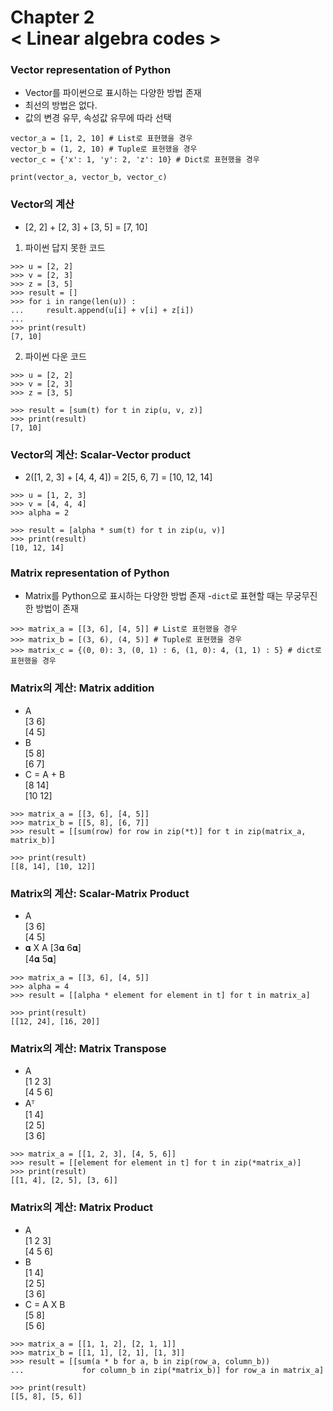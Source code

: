 Chapter 2<br/>
< Linear algebra codes >
=====================

### Vector representation of Python
- Vector를 파이썬으로 표시하는 다양한 방법 존재
- 최선의 방법은 없다.
- 값의 변경 유무, 속성값 유무에 따라 선택

```
vector_a = [1, 2, 10] # List로 표현했을 경우
vector_b = (1, 2, 10) # Tuple로 표현했을 경우
vector_c = {'x': 1, 'y': 2, 'z': 10} # Dict로 표현했을 경우

print(vector_a, vector_b, vector_c)
```


### Vector의 계산
- [2, 2] + [2, 3] + [3, 5] = [7, 10]

1. 파이썬 답지 못한 코드

```
>>> u = [2, 2]
>>> v = [2, 3]
>>> z = [3, 5]
>>> result = []
>>> for i in range(len(u)) :
...     result.append(u[i] + v[i] + z[i])
...
>>> print(result)
[7, 10]
```

2. 파이썬 다운 코드

```
>>> u = [2, 2]
>>> v = [2, 3]
>>> z = [3, 5]

>>> result = [sum(t) for t in zip(u, v, z)]
>>> print(result)
[7, 10]
```


### Vector의 계산: Scalar-Vector product
- 2([1, 2, 3] + [4, 4, 4]) = 2[5, 6, 7] = [10, 12, 14]

```
>>> u = [1, 2, 3]
>>> v = [4, 4, 4]
>>> alpha = 2

>>> result = [alpha * sum(t) for t in zip(u, v)]
>>> print(result)
[10, 12, 14]
```


### Matrix representation of Python
- Matrix를 Python으로 표시하는 다양한 방법 존재
-`dict`로 표현할 때는 무궁무진한 방법이 존재

```
>>> matrix_a = [[3, 6], [4, 5]] # List로 표현했을 경우
>>> matrix_b = [(3, 6), (4, 5)] # Tuple로 표현했을 경우
>>> matrix_c = {(0, 0): 3, (0, 1) : 6, (1, 0): 4, (1, 1) : 5} # dict로 표현했을 경우
```


### Matrix의 계산: Matrix addition
- A<br/>
[3 6]<br/>
[4 5]
- B<br/>
[5 8]<br/>
[6 7]
- C = A + B<br/>
[8 14]<br/>
[10 12]

```
>>> matrix_a = [[3, 6], [4, 5]]
>>> matrix_b = [[5, 8], [6, 7]]
>>> result = [[sum(row) for row in zip(*t)] for t in zip(matrix_a, matrix_b)]

>>> print(result)
[[8, 14], [10, 12]]
```


### Matrix의 계산: Scalar-Matrix Product
- A<br/>
[3 6]<br/>
[4 5]
- 𝛂 X A
[3𝛂 6𝛂]<br/>
[4𝛂 5𝛂]

```
>>> matrix_a = [[3, 6], [4, 5]]
>>> alpha = 4
>>> result = [[alpha * element for element in t] for t in matrix_a]

>>> print(result)
[[12, 24], [16, 20]]
```


### Matrix의 계산: Matrix Transpose
- A<br/>
[1 2 3]<br/>
[4 5 6]
- Aᵀ<br/>
[1 4]<br/>
[2 5]<br/>
[3 6]

```
>>> matrix_a = [[1, 2, 3], [4, 5, 6]]
>>> result = [[element for element in t] for t in zip(*matrix_a)]
>>> print(result)
[[1, 4], [2, 5], [3, 6]]
```


### Matrix의 계산: Matrix Product
- A<br/>
[1 2 3]<br/>
[4 5 6]
- B<br/>
[1 4]<br/>
[2 5]<br/>
[3 6]
- C = A X B<br/>
[5 8]<br/>
[5 6]

```
>>> matrix_a = [[1, 1, 2], [2, 1, 1]]
>>> matrix_b = [[1, 1], [2, 1], [1, 3]]
>>> result = [[sum(a * b for a, b in zip(row_a, column_b))
...             for column_b in zip(*matrix_b)] for row_a in matrix_a]

>>> print(result)
[[5, 8], [5, 6]]
```
